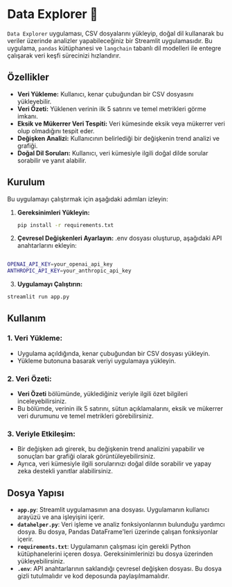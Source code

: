 # Data Explorer 🤖

`Data Explorer` uygulaması, CSV dosyalarını yükleyip, doğal dil kullanarak bu veriler üzerinde analizler yapabileceğiniz bir Streamlit uygulamasıdır. Bu uygulama, `pandas` kütüphanesi ve `langchain` tabanlı dil modelleri ile entegre çalışarak veri keşfi sürecinizi hızlandırır.

## Özellikler

- **Veri Yükleme:** Kullanıcı, kenar çubuğundan bir CSV dosyasını yükleyebilir.
- **Veri Özeti:** Yüklenen verinin ilk 5 satırını ve temel metrikleri görme imkanı.
- **Eksik ve Mükerrer Veri Tespiti:** Veri kümesinde eksik veya mükerrer veri olup olmadığını tespit eder.
- **Değişken Analizi:** Kullanıcının belirlediği bir değişkenin trend analizi ve grafiği.
- **Doğal Dil Soruları:** Kullanıcı, veri kümesiyle ilgili doğal dilde sorular sorabilir ve yanıt alabilir.

## Kurulum

Bu uygulamayı çalıştırmak için aşağıdaki adımları izleyin:

1. **Gereksinimleri Yükleyin:**

   ```bash
   pip install -r requirements.txt


2. **Çevresel Değişkenleri Ayarlayın:**
.env dosyası oluşturup, aşağıdaki API anahtarlarını ekleyin:

```bash

OPENAI_API_KEY=your_openai_api_key
ANTHROPIC_API_KEY=your_anthropic_api_key

```

3. **Uygulamayı Çalıştırın:**
   
```bash
streamlit run app.py

```
## Kullanım

### 1. Veri Yükleme:

- Uygulama açıldığında, kenar çubuğundan bir CSV dosyası yükleyin.
- Yükleme butonuna basarak veriyi uygulamaya yükleyin.

### 2. Veri Özeti:

- **Veri Özeti** bölümünde, yüklediğiniz veriyle ilgili özet bilgileri inceleyebilirsiniz.
- Bu bölümde, verinin ilk 5 satırını, sütun açıklamalarını, eksik ve mükerrer veri durumunu ve temel metrikleri görebilirsiniz.

### 3. Veriyle Etkileşim:

- Bir değişken adı girerek, bu değişkenin trend analizini yapabilir ve sonuçları bar grafiği olarak görüntüleyebilirsiniz.
- Ayrıca, veri kümesiyle ilgili sorularınızı doğal dilde sorabilir ve yapay zeka destekli yanıtlar alabilirsiniz.



## Dosya Yapısı

- **`app.py`**: Streamlit uygulamasının ana dosyası. Uygulamanın kullanıcı arayüzü ve ana işleyişini içerir.
- **`datahelper.py`**: Veri işleme ve analiz fonksiyonlarının bulunduğu yardımcı dosya. Bu dosya, Pandas DataFrame'leri üzerinde çalışan fonksiyonlar içerir.
- **`requirements.txt`**: Uygulamanın çalışması için gerekli Python kütüphanelerini içeren dosya. Gereksinimlerinizi bu dosya üzerinden yükleyebilirsiniz.
- **`.env`**: API anahtarlarının saklandığı çevresel değişken dosyası. Bu dosya gizli tutulmalıdır ve kod deposunda paylaşılmamalıdır.
